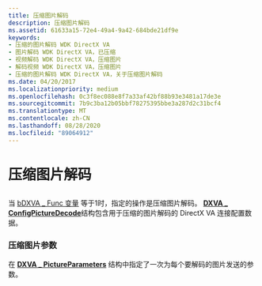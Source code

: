 ```yaml
---
title: 压缩图片解码
description: 压缩图片解码
ms.assetid: 61633a15-72e4-49a4-9a42-684bde21df9e
keywords:
- 压缩的图片解码 WDK DirectX VA
- 图片解码 WDK DirectX VA，已压缩
- 视频解码 WDK DirectX VA，压缩图片
- 解码视频 WDK DirectX VA，压缩图片
- 压缩的图片解码 WDK DirectX VA，关于压缩图片解码
ms.date: 04/20/2017
ms.localizationpriority: medium
ms.openlocfilehash: 0c3f8ec088e8f7a33af42bf88b93e3481a17de3e
ms.sourcegitcommit: 7b9c3ba12b05bbf78275395bbe3a287d2c31bcf4
ms.translationtype: MT
ms.contentlocale: zh-CN
ms.lasthandoff: 08/28/2020
ms.locfileid: "89064912"
---
```

# <a name="compressed-picture-decoding"></a>压缩图片解码


## <span id="ddk_compressed_picture_decoding_gg"></span><span id="DDK_COMPRESSED_PICTURE_DECODING_GG"></span>


当 [bDXVA \_ Func 变量](bdxva-func-variable.md) 等于1时，指定的操作是压缩图片解码。 [**DXVA \_ ConfigPictureDecode**](/windows-hardware/drivers/ddi/dxva/ns-dxva-_dxva_configpicturedecode)结构包含用于压缩的图片解码的 DirectX VA 连接配置数据。

### <a name="span-idcompressed_picture_parametersspanspan-idcompressed_picture_parametersspanspan-idcompressed_picture_parametersspancompressed-picture-parameters"></a><span id="Compressed_Picture_Parameters"></span><span id="compressed_picture_parameters"></span><span id="COMPRESSED_PICTURE_PARAMETERS"></span>压缩图片参数

在 [**DXVA \_ PictureParameters**](/windows-hardware/drivers/ddi/dxva/ns-dxva-_dxva_pictureparameters) 结构中指定了一次为每个要解码的图片发送的参数。

 

